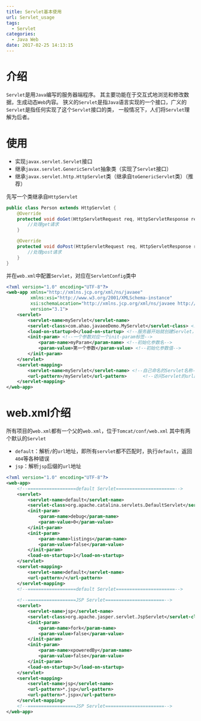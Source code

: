 ```yaml
---
title: Servlet基本使用
url: Servlet_usage
tags:
  - Servlet
categories:
  - Java Web
date: 2017-02-25 14:13:15
---
```

# 介绍
`Servlet`是用`Java`编写的服务器端程序。
其主要功能在于交互式地浏览和修改数据，生成动态`Web`内容。
狭义的`Servlet`是指`Java`语言实现的一个接口，广义的`Servlet`是指任何实现了这个`Servlet`接口的类，
一般情况下，人们将`Servlet`理解为后者。
<!-- more -->

# 使用
- 实现`javax.servlet.Servlet`接口
- 继承`javax.servlet.GenericServlet`抽象类（实现了`Servlet`接口）
- 继承`javax.servlet.http.HttpServlet`类（继承自`toGenericServlet`类）（推荐）

先写一个类继承自`HttpServlet`
```java
public class Person extends HttpServlet {
    @Override
    protected void doGet(HttpServletRequest req, HttpServletResponse resp) throws ServletException, IOException {
        //处理get请求
    }

    @Override
    protected void doPost(HttpServletRequest req, HttpServletResponse resp) throws ServletException, IOException {
        //处理post请求
    }
}
```
并在`web.xml`中配置`Servlet`，对应在`ServletConfig`类中
```xml
<?xml version="1.0" encoding="UTF-8"?>
<web-app xmlns="http://xmlns.jcp.org/xml/ns/javaee"
         xmlns:xsi="http://www.w3.org/2001/XMLSchema-instance"
         xsi:schemaLocation="http://xmlns.jcp.org/xml/ns/javaee http://xmlns.jcp.org/xml/ns/javaee/web-app_3_1.xsd"
         version="3.1">  
    <servlet>
        <servlet-name>myServlet</servlet-name>                                   <!--自己命名的Servlet名称-->
        <servlet-class>com.ahao.javaeeDemo.MyServlet</servlet-class> <!--Servlet所对应的类，用于反射创建-->
        <load-on-startup>0</load-on-startup> <!--服务器开始就创建Servlet，整型数代表加载优先级-->
        <init-param> <!--一个参数对应一个init-param标签-->
            <param-name>myParam</param-name> <!--初始化参数名-->
            <param-value>第一个参数</param-value> <!--初始化参数值-->
        </init-param>
    </servlet>
    <servlet-mapping>
        <servlet-name>myServlet</servlet-name> <!--自己命名的Servlet名称-->
        <url-pattern>/myServlet</url-pattern>      <!--访问Servlet的url路径，可以设置多个-->
    </servlet-mapping>
</web-app>
```

# web.xml介绍
所有项目的`web.xml`都有一个父的`web.xml`，位于`Tomcat/conf/web.xml`
其中有两个默认的`Servlet`


- `default`：解析`/`的`url`地址，即所有`servlet`都不匹配时，执行`default`，返回`404`等各种错误
- `jsp`：解析`jsp`后缀的`url`地址

```xml
<?xml version="1.0" encoding="UTF-8"?>
<web-app>
    <!--==================default Servlet======================-->
    <servlet>
        <servlet-name>default</servlet-name>
        <servlet-class>org.apache.catalina.servlets.DefaultServlet</servlet-class>
        <init-param>
            <param-name>debug</param-name>
            <param-value>0</param-value>
        </init-param>
        <init-param>
            <param-name>listings</param-name>
            <param-value>false</param-value>
        </init-param>
        <load-on-startup>1</load-on-startup>
    </servlet>
    <servlet-mapping>
        <servlet-name>default</servlet-name>
        <url-pattern>/</url-pattern>
    </servlet-mapping>
    <!--==================default Servlet======================-->
    
    <!--==================JSP Servlet======================-->
    <servlet>
        <servlet-name>jsp</servlet-name>
        <servlet-class>org.apache.jasper.servlet.JspServlet</servlet-class>
        <init-param>
            <param-name>fork</param-name>
            <param-value>false</param-value>
        </init-param>
        <init-param>
            <param-name>xpoweredBy</param-name>
            <param-value>false</param-value>
        </init-param>
        <load-on-startup>3</load-on-startup>
    </servlet>
    <servlet-mapping>
        <servlet-name>jsp</servlet-name>
        <url-pattern>*.jsp</url-pattern>
        <url-pattern>*.jspx</url-pattern>
    </servlet-mapping>
    <!--==================JSP Servlet======================-->
</web-app>
```